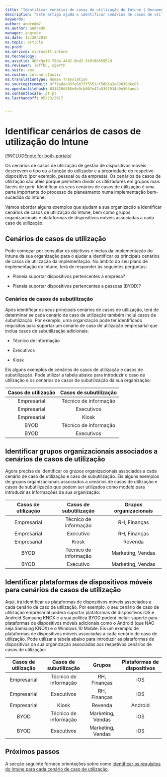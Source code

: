 ```yaml
---
title: "Identificar cenários de casos de utilização do Intune | Documentos da Microsoft"
description: "Este artigo ajuda a identificar cenários de casos de utilização e casos de subutilização para uma implementação do Microsoft Intune apenas na cloud."
keywords: 
author: andredm7
ms.author: andredm
manager: angrobe
ms.date: 12/20/2016
ms.topic: article
ms.prod: 
ms.service: microsoft-intune
ms.technology: 
ms.assetid: 4b3c9af9-78da-44d2-8bd2-3f0f8885952d
ms.reviewer: jeffbu, cgerth
ms.suite: ems
ms.custom: intune-classic
ms.translationtype: Human Translation
ms.sourcegitcommit: 9ff1adae93fe6873f5551cf58b1a2e89638dee85
ms.openlocfilehash: 031820d505e0e9cb007e47a5397934d0e505aed4
ms.contentlocale: pt-pt
ms.lasthandoff: 05/23/2017


---
```


# <a name="identify-intune-use-case-scenarios"></a>Identificar cenários de casos de utilização do Intune

[!INCLUDE[note for both-portals](../includes/note-for-both-portals.md)]

Os cenários de casos de utilização de gestão de dispositivos móveis descrevem o tipo ou a função do utilizador e a propriedade do respetivo dispositivo (por exemplo, pessoal ou da empresa). Os cenários de casos de utilização são úteis porque permitem dividir os utilizadores em grupos mais fáceis de gerir. Identificar os seus cenários de casos de utilização é uma parte importante do processo de planeamento numa implementação bem-sucedida do Intune.

Vamos abordar alguns exemplos que ajudam a sua organização a identificar cenários de casos de utilização do Intune, bem como grupos organizacionais e plataformas de dispositivos móveis associadas a cada caso de utilização.

## <a name="use-case-scenarios"></a>Cenários de casos de utilização

Pode começar por consultar os objetivos e metas da implementação do Intune da sua organização para o ajudar a identificar os principais cenários de casos de utilização da implementação. No âmbito do seu plano de implementação do Intune, terá de responder às seguintes perguntas:

-   Planeia suportar dispositivos pertencentes à empresa?

-   Planeia suportar dispositivos pertencentes a pessoas (BYOD)?

### <a name="sub-use-case-scenarios"></a>Cenários de casos de subutilização

Após identificar os seus principais cenários de casos de utilização, terá de determinar se cada cenário de caso de utilização também inclui casos de subutilização. Por exemplo, uma organização pode ter identificado requisitos para suportar um cenário de caso de utilização empresarial que inclua casos de subutilização adicionais:

-   Técnico de informação

-   Executivos

-   Kiosk

Eis alguns exemplos de cenários de casos de utilização e casos de subutilização. Pode utilizar a tabela abaixo para introduzir o caso de utilização e os cenários de casos de subutilização da sua organização:

| **Casos de utilização** | **Casos de subutilização** |
|:---:|:---:|
| Empresarial | Técnico de informação |              
| Empresarial | Executivos |           
| Empresarial | Kiosk |
| BYOD | Técnico de informação |           
| BYOD | Executivos |

## <a name="identify-organizational-groups-associated-with-use-case-scenarios"></a>Identificar grupos organizacionais associados a cenários de casos de utilização

Agora precisa de identificar os grupos organizacionais associados a cada cenário de caso de utilização e caso de subutilização. Eis alguns exemplos de grupos organizacionais associados a cenários de casos de utilização e casos de subutilização que podem ser utilizados como modelo para introduzir as informações da sua organização:

| **Casos de utilização** | **Casos de subutilização** | **Grupos organizacionais** |
|:---:|:---:|:---:|
| Empresarial | Técnico de informação | RH, Finanças |               
| Empresarial | Executivo | RH, Finanças |            
| Empresarial | Kiosk | Revenda |
| BYOD | Técnico de informação | Marketing, Vendas |            
| BYOD | Executivo | Marketing, Vendas |

## <a name="identify-mobile-device-platforms-for-use-case-scenarios"></a>Identificar plataformas de dispositivos móveis para cenários de casos de utilização

Aqui, irá identificar as plataformas de dispositivos móveis associados a cada cenário de caso de utilização. Por exemplo, o seu cenário de caso de utilização empresarial poderá suportar plataformas de dispositivos iOS e Android Samsung KNOX e a sua política BYOD poderá incluir suporte para plataformas de dispositivos móveis adicionais como o Android (que NÃO seja Samsung KNOX) e o Windows 10 Mobile. Eis um exemplo de plataformas de dispositivos móveis associadas a cada cenário de caso de utilização. Pode utilizar a tabela abaixo para introduzir as plataformas de dispositivos da sua organização associadas aos respetivos cenários de casos de utilização:

| **Casos de utilização** | **Casos de subutilização** | **Grupos** | **Plataformas de dispositivos** |   
|:---:|:---:|:---:|:---:|
| Empresarial | Técnico de informação | RH, Finanças | iOS |                                                           
| Empresarial | Executivos | RH, Finanças | iOS |                                                           
| Empresarial | Kiosk | Revenda | Android |
| BYOD | Técnico de informação | Marketing, Vendas | iOS |                                                           
| BYOD | Executivos | Marketing, Vendas | iOS |

## <a name="next-steps"></a>Próximos passos

A secção seguinte fornece orientações sobre como [identificar os requisitos do Intune para cada cenário de caso de utilização](section-3-determine-use-case-requirements.md).

